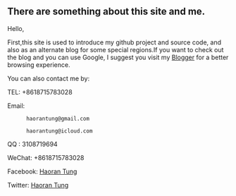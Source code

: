## There are something about this site and me.
Hello,

First,this site is used to introduce my github project and source code, and also as an alternate blog for some special regions.If you want to check out the blog and you can use Google, I suggest you visit my [Blogger](https://zh-sclz.blogspot.com) for a better browsing experience.
   
   You can also contact me by:
   
   TEL: +8618715783028
   
   Email: 
   
          haorantung@gmail.com
   
          haorantung@icloud.com
          
   QQ : 3108719694
   
   WeChat: +8618715783028
   
   Facebook: [Haoran Tung](https://www.facebook.com/haorantung)
   
   Twitter: [Haoran Tung](https://twitter.com/haorantung)
   
   
